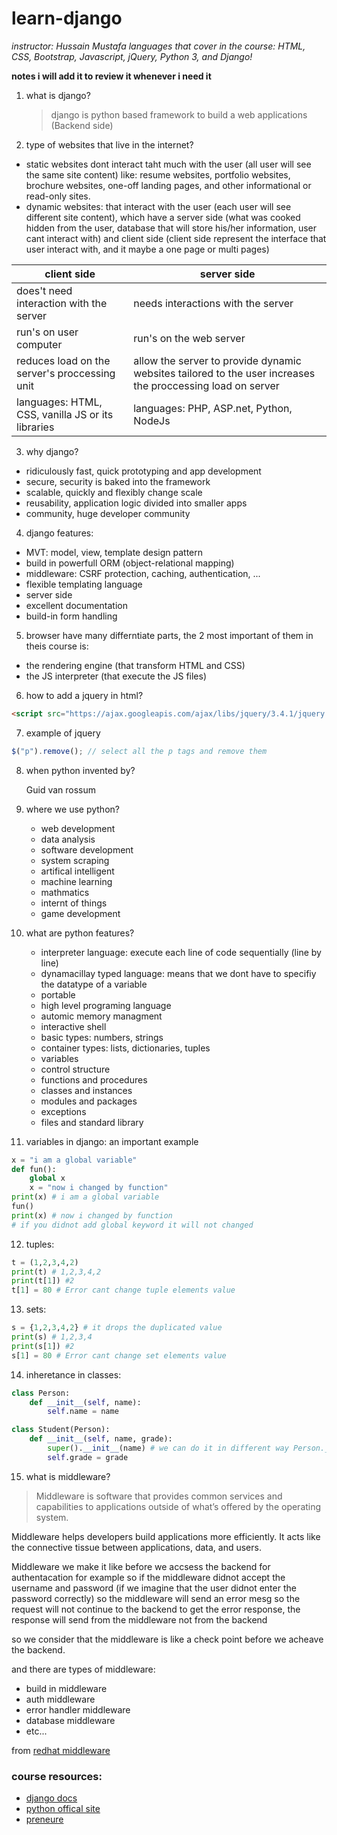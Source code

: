 # learn-django 
*instructor: Hussain Mustafa*
*languages that cover in the course: HTML, CSS, Bootstrap, Javascript, jQuery, Python 3, and Django!*


**notes i will add it to review it whenever i need it**

1. what is django?
    > django is python based framework to build a web applications (Backend side)

2. type of websites that live in the internet?
- static websites dont interact taht much with the user (all user will see the same site content) like: resume websites, portfolio websites, brochure websites, one-off landing pages, and other informational or read-only sites.
- dynamic websites: that interact with the user (each user will see different site content), which have a server side (what was cooked hidden from the user, database that will store his/her information, user cant interact with) and client side (client side represent the interface that user interact with, and it maybe a one page or multi pages) 

| client side | server side|
|-------------|------------|
|does't need interaction with the server|needs interactions with the server|
|run's on user computer|run's on the web server|
|reduces load on the server's proccessing unit|allow the server to provide dynamic websites tailored to the user increases the proccessing load on server|
|languages: HTML, CSS, vanilla JS or its libraries|languages: PHP, ASP.net, Python, NodeJs|

3. why django?
- ridiculously fast, quick prototyping and app development
- secure, security is baked into the framework
- scalable, quickly and flexibly change scale
- reusability, application logic divided into smaller apps
- community, huge developer community                      

4. django features:
- MVT: model, view, template design pattern
- build in powerfull ORM (object-relational mapping)
- middleware: CSRF protection, caching, authentication, ...
- flexible templating language
- server side 
- excellent documentation
- build-in form handling


5. browser have many differntiate parts, the 2 most important of them in theis course is:
- the rendering engine (that transform HTML and CSS)
- the JS interpreter (that execute the JS files)

6. how to add a jquery in html?
```html
<script src="https://ajax.googleapis.com/ajax/libs/jquery/3.4.1/jquery.min.js"></script>
```

7. example of jquery
```js
$("p").remove(); // select all the p tags and remove them
```
8. when python invented by? 

    Guid van rossum

9. where we use python?
   - web development
   - data analysis
   - software development
   - system scraping
   - artifical intelligent
   - machine learning
   - mathmatics
   - internt of things
   - game development

10. what are python features?
    - interpreter language: execute each line of code sequentially (line by line)
    - dynamacillay typed language: means that we dont have to specifiy the datatype of a variable
    - portable
    - high level programing language
    - automic memory managment
    - interactive shell
    - basic types: numbers, strings
    - container types: lists, dictionaries, tuples
    - variables
    - control structure
    - functions and procedures
    - classes and instances
    - modules and packages
    - exceptions
    - files and standard library

11. variables in django: an important example
```python
x = "i am a global variable"
def fun():
    global x 
    x = "now i changed by function"
print(x) # i am a global variable
fun()
print(x) # now i changed by function
# if you didnot add global keyword it will not changed
```

12. tuples:
```python
t = (1,2,3,4,2)
print(t) # 1,2,3,4,2
print(t[1]) #2
t[1] = 80 # Error cant change tuple elements value
```

13. sets:
```python
s = {1,2,3,4,2} # it drops the duplicated value
print(s) # 1,2,3,4
print(s[1]) #2
s[1] = 80 # Error cant change set elements value
```

14. inheretance in classes:
```python
class Person:
    def __init__(self, name):
        self.name = name

class Student(Person):
    def __init__(self, name, grade):
        super().__init__(name) # we can do it in different way Person.__init__(name)
        self.grade = grade
```

15. what is middleware?
> Middleware is software that provides common services and capabilities to applications outside of what’s offered by the operating system.

Middleware helps developers build applications more efficiently. It acts like the connective tissue between applications, data, and users.

Middleware we make it like before we accsess the backend for authentacation for example so if the middleware didnot accept the username and password (if we imagine that the user didnot enter the password correctly) so the middleware will send an error mesg so the request will not continue to the backend to get the error response, the response will send from the middleware not from the backend 

so we consider that the middleware is like a check point before we acheave the backend.


and there are types of middleware:
- build in middleware
- auth middleware
- error handler middleware
- database middleware
- etc...

from [redhat middleware](https://www.redhat.com/en/topics/middleware/what-is-middleware)



### course resources:
- [django docs](https://docs.djangoproject.com/en/4.1/)
- [python offical site](https://www.python.org/)
- [preneure](https://preneure.com/)
